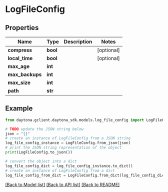 # LogFileConfig


## Properties

Name | Type | Description | Notes
------------ | ------------- | ------------- | -------------
**compress** | **bool** |  | [optional] 
**local_time** | **bool** |  | [optional] 
**max_age** | **int** |  | 
**max_backups** | **int** |  | 
**max_size** | **int** |  | 
**path** | **str** |  | 

## Example

```python
from daytona.gclient.daytona_sdk.models.log_file_config import LogFileConfig

# TODO update the JSON string below
json = "{}"
# create an instance of LogFileConfig from a JSON string
log_file_config_instance = LogFileConfig.from_json(json)
# print the JSON string representation of the object
print(LogFileConfig.to_json())

# convert the object into a dict
log_file_config_dict = log_file_config_instance.to_dict()
# create an instance of LogFileConfig from a dict
log_file_config_from_dict = LogFileConfig.from_dict(log_file_config_dict)
```
[[Back to Model list]](../README.md#documentation-for-models) [[Back to API list]](../README.md#documentation-for-api-endpoints) [[Back to README]](../README.md)


